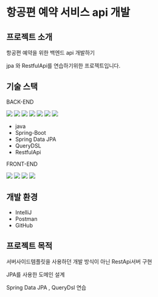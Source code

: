 <h1>항공편 예약 서비스 api 개발</h1>

<h2>프로젝트 소개</h2>
항공편 예약을 위한 백엔드 api 개발하기 

jpa 와 RestfulApi를 연습하기위한 프로젝트입니다.

<h2>기술 스택</h2>


BACK-END
<div>
<img src="https://img.shields.io/badge/java-007396?style=for-the-badge&logo=java&logoColor=white"> 
<img src="https://img.shields.io/badge/spring-6DB33F?style=for-the-badge&logo=spring&logoColor=white">
<img src="https://img.shields.io/badge/Hibernate-59666C?style=for-the-badge&logo=hibernate&logoColor=white">
<img src="https://img.shields.io/badge/oracle-F80000?style=for-the-badge&logo=oracle&logoColor=white">
<img src="https://img.shields.io/badge/springboot-6DB33F?style=for-the-badge&logo=springboot&logoColor=white">
<img src="https://img.shields.io/badge/Gradle-02303A?style=for-the-badge&logo=gradle&logoColor=white">
<img src="https://img.shields.io/badge/Mysql-4479A1?style=for-the-badge&logo=mysql&logoColor=white">
</div>


- java
- Spring-Boot
- Spring Data JPA
- QueryDSL
- RestfulApi

FRONT-END
<div>
<img src="https://img.shields.io/badge/HTML-E34F26?style=for-the-badge&logo=html&logoColor=white">
<img src="https://img.shields.io/badge/CSS-1572B6?style=for-the-badge&logo=css&logoColor=white"> 
<img src="https://img.shields.io/badge/JavaScript-F7DF1E?style=for-the-badge&logo=javascript&logoColor=white">
<img src="https://img.shields.io/badge/Boot Strap-7952B3?style=for-the-badge&logo=bootstrap&logoColor=white">
</div>

<h2>개발 환경</h2>


- IntelliJ
- Postman
- GitHub

<h2>프로젝트 목적</h2>

서버사이드템플릿을 사용하던 개발 방식이 아닌 RestApi서버 구현

JPA를 사용한 도메인 설계

Spring Data JPA , QueryDsl 연습



